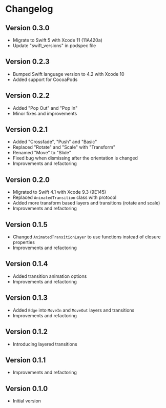 # Changelog

## Version 0.3.0

- Migrate to Swift 5 with Xcode 11 (11A420a)
- Update "swift_versions" in podspec file

## Version 0.2.3

- Bumped Swift language version to 4.2 with Xcode 10
- Added support for CocoaPods

## Version 0.2.2

- Added "Pop Out" and "Pop In"
- Minor fixes and improvements

## Version 0.2.1

- Added "Crossfade", "Push" and "Basic"
- Replaced "Rotate" and "Scale" with "Transform"
- Renamed "Move" to "Slide"
- Fixed bug when dismissing after the orientation is changed
- Improvements and refactoring

## Version 0.2.0

- Migrated to Swift 4.1 with Xcode 9.3 (9E145)
- Replaced `AnimatedTransition` class with protocol
- Added more transform based layers and transitions (rotate and scale)
- Improvements and refactoring

## Version 0.1.5

- Changed `AnimatedTransitionLayer` to use functions instead of closure properties
- Improvements and refactoring

## Version 0.1.4

- Added transition animation options
- Improvements and refactoring

## Version 0.1.3

- Added `Edge` into `MoveIn` and `MoveOut` layers and transitions
- Improvements and refactoring

## Version 0.1.2

- Introducing layered transitions

## Version 0.1.1

- Improvements and refactoring

## Version 0.1.0

- Initial version
